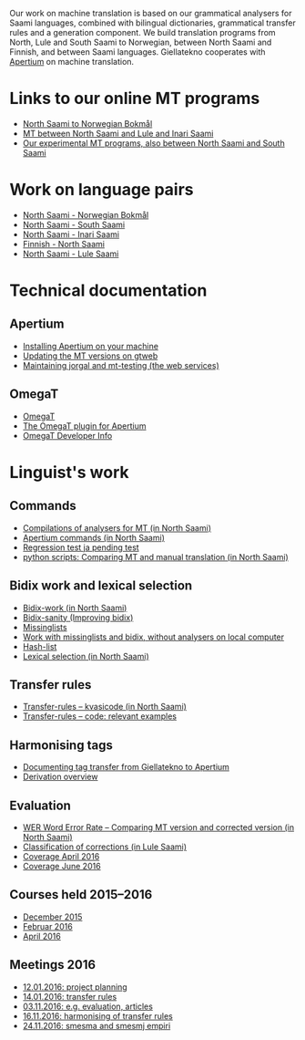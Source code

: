 Our work on machine translation is based on our grammatical analysers
for Saami languages, combined with bilingual dictionaries, grammatical
transfer rules and a generation component. We build translation programs
from North, Lule and South Saami to Norwegian, between North Saami and
Finnish, and between Saami languages. Giellatekno cooperates with
[Apertium](http://wiki.apertium.org) on machine translation.

Links to our online MT programs
===============================

-   [North Saami to Norwegian Bokmål](http://jorgal.uit.no/)
-   [MT between North Saami and Lule and Inari
    Saami](http://gtweb.uit.no/mt/)
-   [Our experimental MT programs, also between North Saami and South
    Saami](http://gtweb.uit.no/mt-testing/)

Work on language pairs
======================

-   [North Saami - Norwegian
    Bokmål](smenob/NorthSaamiNorwegianMachineTranslation.html)
-   [North Saami - South
    Saami](smesma/NorthSaamiSouthSaamiMachineTranslation.html)
-   [North Saami - Inari
    Saami](smesmn/NorthSaamiInariSaamiMachineTranslation.html)
-   [Finnish - North Saami](smefin/smefin.html)
-   [North Saami - Lule
    Saami](smesmj/NorthSaamiLuleSaamiMachineTranslation.html)

Technical documentation
=======================

Apertium
--------

-   [Installing Apertium on your
    machine](DailyCompilingOfApertiumFiles.html)
-   [Updating the MT versions on
    gtweb](infra/UpdatingApertiumOnGtweb.html)
-   [Maintaining jorgal and mt-testing (the web
    services)](ConfiguringUpdatingMTServer.html)

OmegaT
------

-   [OmegaT](omegat/OmegaT.html)
-   [The OmegaT plugin for Apertium](infra/ApertiumOmegaT.html)
-   [OmegaT Developer Info](omegat/OmegaTTDeveloperInfo.html)

Linguist's work
===============

Commands
--------

-   [Compilations of analysers for MT (in North
    Saami)](infra/Compilation.html)
-   [Apertium commands (in North Saami)](infra/ApertiumCommands.html)
-   [Regression test ja pending test](infra/Testing.html)
-   [python scripts: Comparing MT and manual translation (in North
    Saami)](infra/Paralleltexts.html)

Bidix work and lexical selection
--------------------------------

-   [Bidix-work (in North Saami)](infra/BidixWork.html)
-   [Bidix-sanity (Improving bidix)](infra/bidixsanity.html)
-   [Missinglists](infra/MissingList.html)
-   [Work with missinglists and bidix, without analysers on local
    computer](infra/StWorkers.html)
-   [Hash-list](infra/HashList.html)
-   [Lexical selection (in North Saami)](infra/LexicalSelection.html)

Transfer rules
--------------

-   [Transfer-rules – kvasicode (in North
    Saami)](infra/TransferRules.html)
-   [Transfer-rules – code: relevant
    examples](infra/TransferRules_examples.html)

Harmonising tags
----------------

-   [Documenting tag transfer from Giellatekno to
    Apertium](http://wiki.apertium.org/wiki/Integration_and_tagset_conversion_with_Giellatekno)
-   [Derivation overview](infra/DerivationOverview.html)

Evaluation
----------

-   [WER Word Error Rate – Comparing MT version and corrected version
    (in North Saami)](infra/WordErrorRateTesting.html)
-   [Classification of corrections (in Lule
    Saami)](infra/ErrorClassification.html)
-   [Coverage April 2016](courses/sjangertest.html)
-   [Coverage June 2016](courses/sjangertest2.html)

Courses held 2015–2016
----------------------

-   [December 2015](courses/courseDecember2015.html)
-   [Februar 2016](courses/courseFebruar2016.html)
-   [April 2016](courses/courseApril2016.html)

Meetings 2016
-------------

-   [12.01.2016: project planning](meetings/160112.html)
-   [14.01.2016: transfer rules](meetings/160114.html)
-   [03.11.2016: e.g. evaluation, articles](meetings/161103.html)
-   [16.11.2016: harmonising of transfer rules](meetings/161116.html)
-   [24.11.2016: smesma and smesmj empiri](meetings/161124.html)
